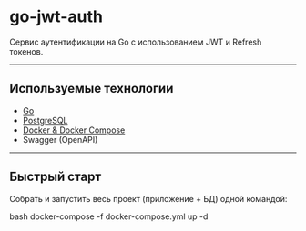# go-jwt-auth

Сервис аутентификации на Go с использованием JWT и Refresh токенов.

---

## Используемые технологии

- [Go](https://golang.org/)
- [PostgreSQL](https://www.postgresql.org/)
- [Docker & Docker Compose](https://docs.docker.com/compose/)
- Swagger (OpenAPI)

---

## Быстрый старт

Собрать и запустить весь проект (приложение + БД) одной командой:

bash
docker-compose -f docker-compose.yml up -d
